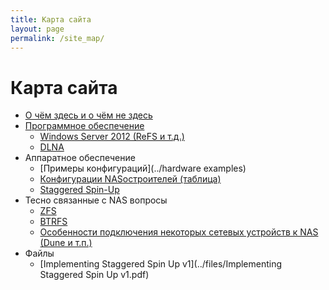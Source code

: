 ```yaml
---
title: Карта сайта
layout: page
permalink: /site_map/
---
```


# Карта сайта

* [О чём здесь и о чём не здесь](../about)
* [Программное обеспечение](../software)
  * [Windows Server 2012 (ReFS и т.д.)](../windows_2012)
  * [DLNA](../dlna)
* Аппаратное обеспечение
  * [Примеры конфигураций](../hardware examples)
  * [Конфигурации NASостроителей (таблица)](https://docs.google.com/spreadsheets/d/1_as59FHEl6qVXrYoK3CzwxsY2IQMFu6JVABoQ7iItvg/)
  * [Staggered Spin-Up](../staggered_spinup)
* Тесно связанные с NAS вопросы
  * [ZFS](/zfs)
  * [BTRFS](../btrfs)
  * [Особенности подключения некоторых сетевых устройств к NAS (Dune и т.п.)](../net_devices)
* Файлы
  * [Implementing Staggered Spin Up v1](../files/Implementing Staggered Spin Up v1.pdf)

